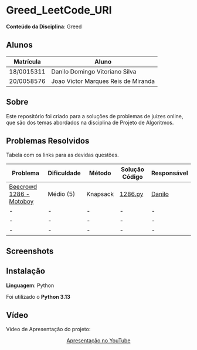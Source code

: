 # Greed_LeetCode_URI

<!-- **Número da Lista**: X<br> -->
**Conteúdo da Disciplina**: Greed<br>

## Alunos
|Matrícula | Aluno |
| -- | -- |
| 18/0015311  |  Danilo Domingo Vitoriano Silva |
| 20/0058576  |  Joao Victor Marques Reis de Miranda |

## Sobre 
Este repositório foi criado para a soluções de problemas de juízes online, que são dos temas abordados na disciplina de Projeto de Algoritmos.

## Problemas Resolvidos

Tabela com os links para as devidas questões.

| Problema                                                                                 | Dificuldade | Método        | Solução Código                                                                  | Responsável                                                               |
| ---------------------------------------------------------------------------------------- | ----------- | ------------- | ------------------------------------------------------------------------------- | ------------------------------------------------------------------------------- |
| [Beecrowd 1286 - Motoboy](https://judge.beecrowd.com/pt/problems/view/1286)       | Médio (5)   | Knapsack      | [1286.py](/solucoes/)                        | [Danilo]([grafos-2/beecrowd-1123-desvio_de_rota/desvio_rota.md](https://github.com/danilow200))          |
| -        | - | -      | -                        | -                |
| -        | - | -      | -                        | -                |
| -        | - | -      | -                        | -                |



## Screenshots



## Instalação 
**Linguagem**: Python<br>

Foi utilizado o **Python 3.13**


## Vídeo

Video de Apresentação do projeto:

<div align="center">
  <!-- <p><a href="./assets/Trabalho_de_PA_Grafo1.mp4">Vídeo de Apresentação</a></p> -->
  <p><a href="">Apresentação no YouTube</a></p>
</div>
